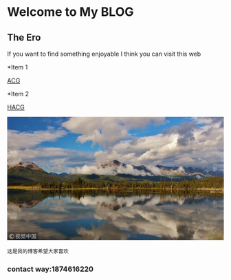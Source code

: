 # Welcome to My BLOG
## The Ero

If you want to find something enjoyable I think you can visit this web

*Item 1

[ACG](http://www.hacg.cool/wp/category/all/anime)

*Item 2

[HACG](https://acg18.us)

![GitHub Logo](/IN/T.jpg)








```markdown
这是我的博客希望大家喜欢

```
### contact way:1874616220
